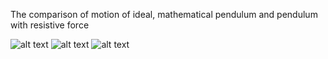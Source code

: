 The comparison of motion of ideal, mathematical pendulum and pendulum with resistive force

![alt text](https://github.com/lvikasz/Physics/blob/master/Pendulum%20with%20resistive%20force/Comaprison1.png)
![alt text](https://github.com/lvikasz/Physics/blob/master/Pendulum%20with%20resistive%20force/Comaprison2.png)
![alt text](https://github.com/lvikasz/Physics/blob/master/Pendulum%20with%20resistive%20force/Comaprison3.png)
